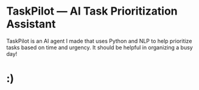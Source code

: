 # TaskPilot — AI Task Prioritization Assistant

TaskPilot is an AI agent I made that uses Python and NLP to help prioritize tasks based on time and urgency. It should be helpful in organizing a busy day!

# :)